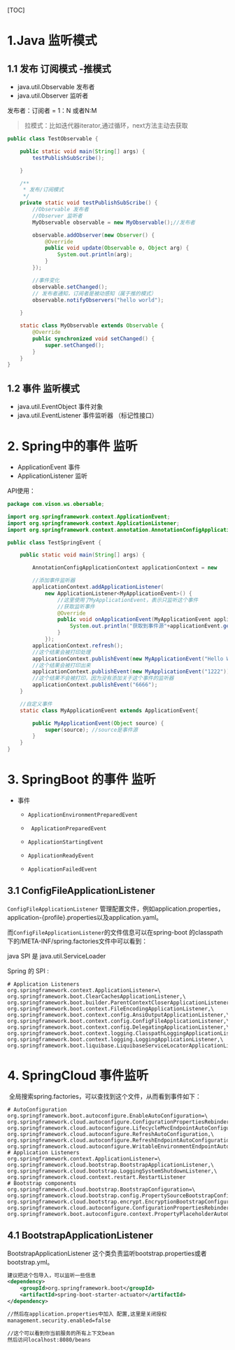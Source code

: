 [TOC]

# 1.Java 监听模式

## 1.1 发布 订阅模式 -推模式

- java.util.Observable 发布者
- java.util.Observer 监听者

发布者：订阅者 = 1：N 或者N:M

> 拉模式：比如迭代器iterator,通过循环，next方法主动去获取

```java
public class TestObservable {

    public static void main(String[] args) {
        testPublishSubScribe();

    }

    /**
     * 发布/订阅模式
     */
    private static void testPublishSubScribe() {
        //Observable 发布者
        //Observer 监听者
        MyObservable observable = new MyObservable();//发布者

        observable.addObserver(new Observer() {
            @Override
            public void update(Observable o, Object arg) {
                System.out.println(arg);
            }
        });

        //事件变化
        observable.setChanged();
        // 发布者通知，订阅者是被动感知（属于推的模式）
        observable.notifyObservers("hello world");
        
    }

    static class MyObservable extends Observable {
        @Override
        public synchronized void setChanged() {
            super.setChanged();
        }
    }
}
```



## 1.2 事件 监听模式

- java.util.EventObject 事件对象
- java.util.EventListener 事件监听器 （标记性接口）



# 2. Spring中的事件 监听 

- ApplicationEvent  事件
- ApplicationListener 监听



API使用：

```java
package com.vison.ws.obersable;

import org.springframework.context.ApplicationEvent;
import org.springframework.context.ApplicationListener;
import org.springframework.context.annotation.AnnotationConfigApplicationContext;

public class TestSpringEvent {

    public static void main(String[] args) {

        AnnotationConfigApplicationContext applicationContext = new 	AnnotationConfigApplicationContext();

        //添加事件监听器
        applicationContext.addApplicationListener(
            new ApplicationListener<MyApplicationEvent>() { 
                //这里使用了MyApplicationEvent，表示只监听这个事件
                //获取监听事件
                @Override
                public void onApplicationEvent(MyApplicationEvent applicationEvent) {
                    System.out.println("获取到事件源"+applicationEvent.getSource());
                }
            });
        applicationContext.refresh();
        //这个结果会被打印处理
        applicationContext.publishEvent(new MyApplicationEvent("Hello World")); 
		//这个结果会被打印出来
        applicationContext.publishEvent(new MyApplicationEvent("1222")); 
        //这个结果不会被打印，因为没有添加关于这个事件的监听器
        applicationContext.publishEvent("6666"); 
    }

    //自定义事件
    static class MyApplicationEvent extends ApplicationEvent{

        public MyApplicationEvent(Object source) {
            super(source); //source是事件源
        }
    }
}
```



# 3. SpringBoot 的事件 监听

- 事件

  - `ApplicationEnvironmentPreparedEvent`

  - ` ApplicationPreparedEvent`

  - `ApplicationStartingEvent`

  - `ApplicationReadyEvent`

  - `ApplicationFailedEvent`

## 3.1 ConfigFileApplicationListener

`ConfigFileApplicationListener` 管理配置文件，例如application.properties，application-{profile}.properties以及application.yaml。

而`ConfigFileApplicationListener`的文件信息可以在spring-boot 的classpath下的/META-INF/spring.factories文件中可以看到： 

java SPI 是 java.util.ServiceLoader

Spring 的 SPI  :

```properties
# Application Listeners
org.springframework.context.ApplicationListener=\
org.springframework.boot.ClearCachesApplicationListener,\
org.springframework.boot.builder.ParentContextCloserApplicationListener,\
org.springframework.boot.context.FileEncodingApplicationListener,\
org.springframework.boot.context.config.AnsiOutputApplicationListener,\
org.springframework.boot.context.config.ConfigFileApplicationListener,\
org.springframework.boot.context.config.DelegatingApplicationListener,\
org.springframework.boot.context.logging.ClasspathLoggingApplicationListener,\
org.springframework.boot.context.logging.LoggingApplicationListener,\
org.springframework.boot.liquibase.LiquibaseServiceLocatorApplicationListener
```

 

# 4. SpringCloud 事件监听

​    全局搜索spring.factories，可以查找到这个文件，从而看到事件如下：

```properties
# AutoConfiguration
org.springframework.boot.autoconfigure.EnableAutoConfiguration=\
org.springframework.cloud.autoconfigure.ConfigurationPropertiesRebinderAutoConfiguration,\
org.springframework.cloud.autoconfigure.LifecycleMvcEndpointAutoConfiguration,\
org.springframework.cloud.autoconfigure.RefreshAutoConfiguration,\
org.springframework.cloud.autoconfigure.RefreshEndpointAutoConfiguration,\
org.springframework.cloud.autoconfigure.WritableEnvironmentEndpointAutoConfiguration
# Application Listeners
org.springframework.context.ApplicationListener=\
org.springframework.cloud.bootstrap.BootstrapApplicationListener,\
org.springframework.cloud.bootstrap.LoggingSystemShutdownListener,\
org.springframework.cloud.context.restart.RestartListener
# Bootstrap components
org.springframework.cloud.bootstrap.BootstrapConfiguration=\
org.springframework.cloud.bootstrap.config.PropertySourceBootstrapConfiguration,\
org.springframework.cloud.bootstrap.encrypt.EncryptionBootstrapConfiguration,\
org.springframework.cloud.autoconfigure.ConfigurationPropertiesRebinderAutoConfiguration,\
org.springframework.boot.autoconfigure.context.PropertyPlaceholderAutoConfiguration
```

## 4.1 BootstrapApplicationListener

  BootstrapApplicationListener 这个类负责监听bootstrap.properties或者bootstrap.yml。



```xml
建议把这个包导入，可以监听一些信息
<dependency>
    <groupId>org.springframework.boot</groupId>
    <artifactId>spring-boot-starter-actuator</artifactId>
</dependency>

//然后在application.properties中加入 配置,这里是关闭授权
management.security.enabled=false

//这个可以看到你当前服务的所有上下文bean
然后访问localhost:8080/beans
```







